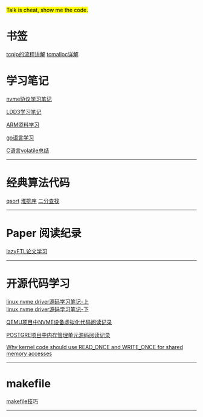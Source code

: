 <mark>Talk is cheat, show me the code.</mark>

# 书签
[tcpip的流程讲解](https://www.cubrid.org/blog/understanding-tcp-ip-network-stack)
[tcmalloc详解](https://zhuanlan.zhihu.com/p/29216091)

# 学习笔记

[nvme协议学习笔记](./doc/nvme_express.md)

[LDD3学习笔记](./doc/ldd.md)

[ARM资料学习](./doc/arm.md)

[go语言学习](./doc/golang_learning.md)

[C语言volatile总结](./doc/volatile.md)

***
# 经典算法代码
[qsort](../src/qsort.c)
[堆排序](../src/sink.c)
[二分查找](../src/binsearch.c)

***

# Paper 阅读纪录
[lazyFTL论文学习](../doc/lazyFTL.md)


***

# 开源代码学习

[linux nvme driver源码学习笔记-上](./doc/nvme.md)<br>
[linux nvme driver源码学习笔记-下](./doc/nvme2.md)

[QEMU项目中NVME设备虚拟化代码阅读记录](../doc/nvme_qemu.md)

[POSTGRE项目中内存管理单元源码阅读记录](../doc/postgre.md)

[Why kernel code should use READ_ONCE and WRITE_ONCE for shared memory accesses](https://github.com/google/ktsan/wiki/READ_ONCE-and-WRITE_ONCE)

***

# makefile 
[makefile技巧](./doc/makefile.md)

***
